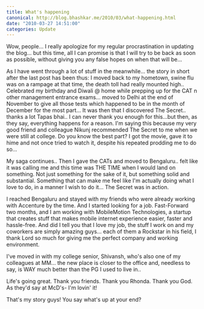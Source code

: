```yaml
---
title: What's happening
canonical: http://blog.bhashkar.me/2010/03/what-happening.html
date: "2010-03-27 14:51:00"
categories: Update
---
```

Wow, people... I really apologize for my regular procrastination in updating the blog... but this time, all I can promise is that I will try to be back as soon as possible, without giving you any false hopes on when that will be...<span class="more"></span>

As I have went through a lot of stuff in the meanwhile... the story in short after the last post has been thus: I moved back to my hometown, swine flu was on a rampage at that time, the death toll had really mounted high.. Celebrated my birthday and Diwali @ home while prepping up for the CAT n other management entrance exams... moved to Delhi at the end of November to give all those tests which happened to be in the month of December for the most part... It was then that I discovered The Secret.. thanks a lot Tapas bhai.. I can never thank you enough for this...but then, as they say, everything happens for a reason. I'm saying this because my very good friend and colleague Nikunj recommended The Secret to me when we were still at college. Do you know the best part? I got the movie, gave it to hime and not once tried to watch it, despite his repeated prodding me to do so...

My saga continues.. Then I gave the CATs and moved to Bengaluru.. felt like it was calling me and this time was THE TIME when I would land on something. Not just something for the sake of it, but something solid and substantial. Something that can make me feel like I'm actually doing what I love to do, in a manner I wish to do it... The Secret was in action.

I reached Bengaluru and stayed with my friends who were already working with Accenture by the time. And I started looking for a job. Fast-Forward two months, and I am working with MobileMotion Technologies, a startup that creates stuff that makes mobile internet experience easier, faster and hassle-free. And did I tell you that I love my job, the stuff I work on and my coworkers are simply amazing guys... each of them a Rockstar in his field, I thank Lord so much for giving me the perfect company and working environment.

I've moved in with my college senior, Shivansh, who's also one of my colleagues at MM... the new place is closer to the office and, needless to say, is WAY much better than the PG I used to live in..

Life's going great. Thank you friends. Thank you Rhonda. Thank you God.
As they'd say at McD's- I'm lovin' it!

That's my story guys! You say what's up at your end?